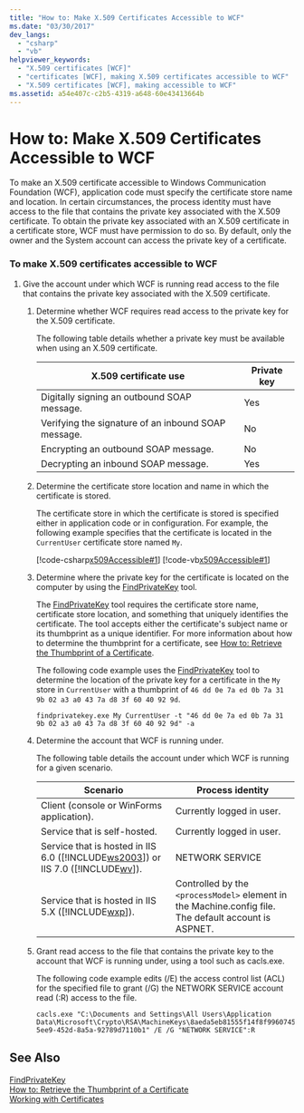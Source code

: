 ```yaml
---
title: "How to: Make X.509 Certificates Accessible to WCF"
ms.date: "03/30/2017"
dev_langs: 
  - "csharp"
  - "vb"
helpviewer_keywords: 
  - "X.509 certificates [WCF]"
  - "certificates [WCF], making X.509 certificates accessible to WCF"
  - "X.509 certificates [WCF], making accessible to WCF"
ms.assetid: a54e407c-c2b5-4319-a648-60e43413664b
---
```

# How to: Make X.509 Certificates Accessible to WCF
To make an X.509 certificate accessible to Windows Communication Foundation (WCF), application code must specify the certificate store name and location. In certain circumstances, the process identity must have access to the file that contains the private key associated with the X.509 certificate. To obtain the private key associated with an X.509 certificate in a certificate store, WCF must have permission to do so. By default, only the owner and the System account can access the private key of a certificate.  
  
### To make X.509 certificates accessible to WCF  
  
1.  Give the account under which WCF is running read access to the file that contains the private key associated with the X.509 certificate.  
  
    1.  Determine whether WCF requires read access to the private key for the X.509 certificate.  
  
         The following table details whether a private key must be available when using an X.509 certificate.  
  
        |X.509 certificate use|Private key|  
        |---------------------------|-----------------|  
        |Digitally signing an outbound SOAP message.|Yes|  
        |Verifying the signature of an inbound SOAP message.|No|  
        |Encrypting an outbound SOAP message.|No|  
        |Decrypting an inbound SOAP message.|Yes|  
  
    2.  Determine the certificate store location and name in which the certificate is stored.  
  
         The certificate store in which the certificate is stored is specified either in application code or in configuration. For example, the following example specifies that the certificate is located in the `CurrentUser` certificate store named `My`.  
  
         [!code-csharp[x509Accessible#1](../../../../samples/snippets/csharp/VS_Snippets_CFX/x509accessible/cs/source.cs#1)]
         [!code-vb[x509Accessible#1](../../../../samples/snippets/visualbasic/VS_Snippets_CFX/x509accessible/vb/source.vb#1)]  
  
    3.  Determine where the private key for the certificate is located on the computer by using the [FindPrivateKey](../../../../docs/framework/wcf/samples/findprivatekey.md) tool.  
  
         The [FindPrivateKey](../../../../docs/framework/wcf/samples/findprivatekey.md) tool requires the certificate store name, certificate store location, and something that uniquely identifies the certificate. The tool accepts either the certificate's subject name or its thumbprint as a unique identifier. For more information about how to determine the thumbprint for a certificate, see [How to: Retrieve the Thumbprint of a Certificate](../../../../docs/framework/wcf/feature-details/how-to-retrieve-the-thumbprint-of-a-certificate.md).  
  
         The following code example uses the [FindPrivateKey](../../../../docs/framework/wcf/samples/findprivatekey.md) tool to determine the location of the private key for a certificate in the `My` store in `CurrentUser` with a thumbprint of `46 dd 0e 7a ed 0b 7a 31 9b 02 a3 a0 43 7a d8 3f 60 40 92 9d`.  
  
        ```  
        findprivatekey.exe My CurrentUser -t "46 dd 0e 7a ed 0b 7a 31 9b 02 a3 a0 43 7a d8 3f 60 40 92 9d" -a  
        ```  
  
    4.  Determine the account that WCF is running under.  
  
         The following table details the account under which WCF is running for a given scenario.  
  
        |Scenario|Process identity|  
        |--------------|----------------------|  
        |Client (console or WinForms application).|Currently logged in user.|  
        |Service that is self-hosted.|Currently logged in user.|  
        |Service that is hosted in IIS 6.0 ([!INCLUDE[ws2003](../../../../includes/ws2003-md.md)]) or IIS 7.0 ([!INCLUDE[wv](../../../../includes/wv-md.md)]).|NETWORK SERVICE|  
        |Service that is hosted in IIS 5.X ([!INCLUDE[wxp](../../../../includes/wxp-md.md)]).|Controlled by the `<processModel>` element in the Machine.config file. The default account is ASPNET.|  
  
    5.  Grant read access to the file that contains the private key to the account that WCF is running under, using a tool such as cacls.exe.  
  
         The following code example edits (/E) the access control list (ACL) for the specified file to grant (/G) the NETWORK SERVICE account read (:R) access to the file.  
  
        ```  
        cacls.exe "C:\Documents and Settings\All Users\Application Data\Microsoft\Crypto\RSA\MachineKeys\8aeda5eb81555f14f8f9960745b5a40d_38f7de48-5ee9-452d-8a5a-92789d7110b1" /E /G "NETWORK SERVICE":R  
        ```  
  
## See Also  
 [FindPrivateKey](../../../../docs/framework/wcf/samples/findprivatekey.md)  
 [How to: Retrieve the Thumbprint of a Certificate](../../../../docs/framework/wcf/feature-details/how-to-retrieve-the-thumbprint-of-a-certificate.md)  
 [Working with Certificates](../../../../docs/framework/wcf/feature-details/working-with-certificates.md)

